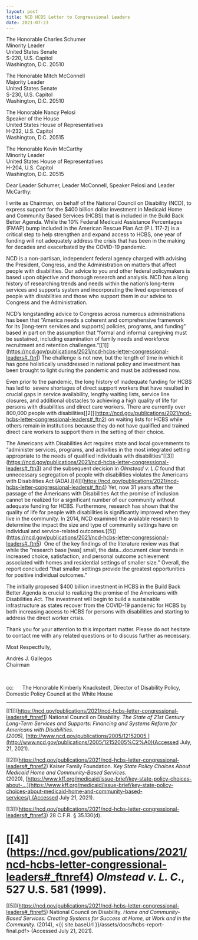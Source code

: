 ```yaml
---
layout: post
title: NCD HCBS Letter to Congressional Leaders
date: 2021-07-23
---
```

The Honorable Charles Schumer\
Minority Leader\
United States Senate\
S-220, U.S. Capitol\
Washington, D.C. 20510

The Honorable Mitch McConnell\
Majority Leader\
United States Senate\
S-230, U.S. Capitol\
Washington, D.C. 20510

The Honorable Nancy Pelosi\
Speaker of the House\
United States House of Representatives\
H-232, U.S. Capitol\
Washington, D.C. 20515

The Honorable Kevin McCarthy\
Minority Leader\
United States House of Representatives\
H-204, U.S. Capitol\
Washington, D.C. 20515

Dear Leader Schumer, Leader McConnell, Speaker Pelosi and Leader McCarthy:

I write as Chairman, on behalf of the National Council on Disability (NCD), to express support for the $400 billion dollar investment in Medicaid Home and Community Based Services (HCBS) that is included in the Build Back Better Agenda. While the 10% Federal Medicaid Assistance Percentages (FMAP) bump included in the American Rescue Plan Act (P.L 117-2) is a critical step to help strengthen and expand access to HCBS, one year of funding will not adequately address the crisis that has been in the making for decades and exacerbated by the COVID-19 pandemic.

NCD is a non-partisan, independent federal agency charged with advising the President, Congress, and the Administration on matters that affect people with disabilities. Our advice to you and other federal policymakers is based upon objective and thorough research and analysis. NCD has a long history of researching trends and needs within the nation’s long-term services and supports system and incorporating the lived experiences of people with disabilities and those who support them in our advice to Congress and the Administration.

NCD’s longstanding advice to Congress across numerous administrations has been that “America needs a coherent and comprehensive framework for its \[long-term services and supports] policies, programs, and funding” based in part on the assumption that “formal and informal caregiving must be sustained, including examination of family needs and workforce recruitment and retention challenges.”[\[1]](https://ncd.gov/publications/2021/ncd-hcbs-letter-congressional-leaders#_ftn1) The challenge is not new, but the length of time in which it has gone holistically unaddressed in national policy and investment has been brought to light during the pandemic and must be addressed now.

Even prior to the pandemic, the long history of inadequate funding for HCBS has led to  severe shortages of direct support workers that have resulted in crucial gaps in service availability, lengthy waiting lists, service line closures, and additional obstacles to achieving a high quality of life for persons with disabilities and direct care workers. There are currently over 800,000 people with disabilities[\[2]](https://ncd.gov/publications/2021/ncd-hcbs-letter-congressional-leaders#_ftn2) on waiting lists for HCBS while others remain in institutions because they do not have qualified and trained direct care workers to support them in the setting of their choice.

The Americans with Disabilities Act requires state and local governments to “administer services, programs, and activities in the most integrated setting appropriate to the needs of qualified individuals with disabilities”[\[3]](https://ncd.gov/publications/2021/ncd-hcbs-letter-congressional-leaders#_ftn3) and the subsequent decision in *Olmstead v. L.C* found that unnecessary segregation of people with disabilities violates the Americans with Disabilities Act (ADA).[\[4]](https://ncd.gov/publications/2021/ncd-hcbs-letter-congressional-leaders#_ftn4) Yet, now 31 years after the passage of the Americans with Disabilities Act the promise of inclusion cannot be realized for a significant number of our community without adequate funding for HCBS. Furthermore, research has shown that the quality of life for people with disabilities is significantly improved when they live in the community. In 2014, NCD examined the available research to determine the impact the size and type of community settings have on individual and service-related outcomes.[\[5]](https://ncd.gov/publications/2021/ncd-hcbs-letter-congressional-leaders#_ftn5)  One of the key findings of the literature review was that while the “research base \[was] small, the data…document clear trends in increased choice, satisfaction, and personal outcome achievement associated with homes and residential settings of smaller size.” Overall, the report concluded “that smaller settings provide the greatest opportunities for positive individual outcomes.”

The initially proposed $400 billion investment in HCBS in the Build Back Better Agenda is crucial to realizing the promise of the Americans with Disabilities Act. The investment will begin to build a sustainable infrastructure as states recover from the COVID-19 pandemic for HCBS by both increasing access to HCBS for persons with disabilities and starting to address the direct worker crisis.

Thank you for your attention to this important matter. Please do not hesitate to contact me with any related questions or to discuss further as necessary.

Most Respectfully,

Andrés J. Gallegos\
Chairman

 

cc:      The Honorable Kimberly Knackstedt, Director of Disability Policy, Domestic Policy Council at the White House



- - -

[\[1]](https://ncd.gov/publications/2021/ncd-hcbs-letter-congressional-leaders#_ftnref1) National Council on Disability. *The State of 21st Century Long-Term Services and Supports: Financing and Systems Reform for Americans with Disabilities. (2005),* [http://www.ncd.gov/publications/2005/12152005 ](http://www.ncd.gov/publications/2005/12152005%C2%A0)(Accessed July, 21, 2021).

[\[2]](https://ncd.gov/publications/2021/ncd-hcbs-letter-congressional-leaders#_ftnref2) Kaiser Family Foundation. *Key State Policy Choices About Medicaid Home and Community-Based Services*. (2020), [https://www.kff.org/medicaid/issue-brief/key-state-policy-choices-about-...](https://www.kff.org/medicaid/issue-brief/key-state-policy-choices-about-medicaid-home-and-community-based-services/) (Accessed July 21, 2021).

[\[3]](https://ncd.gov/publications/2021/ncd-hcbs-letter-congressional-leaders#_ftnref3) 28 C.F.R. § 35.130(d).

# [\[4]](https://ncd.gov/publications/2021/ncd-hcbs-letter-congressional-leaders#_ftnref4) *Olmstead v. L. C*., 527 U.S. 581 (1999).

[\[5]](https://ncd.gov/publications/2021/ncd-hcbs-letter-congressional-leaders#_ftnref5) National Council on Disability. *Home and Community-Based Services: Creating Systems for Success at Home, at Work and in the Community.* (2014), <{{ site.baseUrl }}/assets/docs/hcbs-report-final.pdf> (Accessed July 21, 2021).
